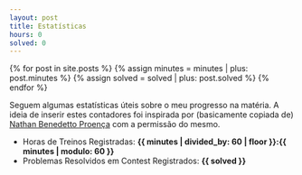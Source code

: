 ```yaml
---
layout: post
title: Estatísticas
hours: 0
solved: 0
---
```


{% for post in site.posts %}
    {% assign minutes = minutes | plus: post.minutes %}
    {% assign solved = solved | plus: post.solved %}
{% endfor %}

Seguem algumas estatísticas úteis sobre o meu progresso na matéria. A ideia de inserir estes contadores foi inspirada por (basicamente copiada de) [Nathan Benedetto Proença](http://github.com/nathanPro) com a permissão do mesmo.

- Horas de Treinos Registradas: **{{ minutes | divided_by: 60 | floor }}:{{ minutes | modulo: 60 }}**
- Problemas Resolvidos em Contest Registrados: **{{ solved }}**
